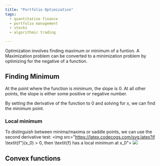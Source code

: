 ```yaml
---
title: "Portfolio Optimization"
tags:
  - quantitative finance
  - portfolio management
  - stocks
  - algorithmic trading

---
```



Optimization involves finding maximum or minimum of a funtion. A Maximization problem can be converted to a minimization problem by optimizing for the negative of a function.

## Finding Minimum 

At the point where the function is minimum, the slope is 0. At all other points, the slope is either some positive or negative number.

By setting the derivative of the function to 0 and solving for x, we can find the minimum point.


### Local minimum

To distinguish between minima/maxima or saddle points, we can use the second derivative test:
<img src="https://latex.codecogs.com/svg.latex?if \textit{f"}(x_0) > 0, then \textit{f} has a local minimum at x_0">
<img src="https://latex.codecogs.com/svg.latex?(x_0) > 0, then \textit{f} has a local minimum at x_0">


## Convex functions
